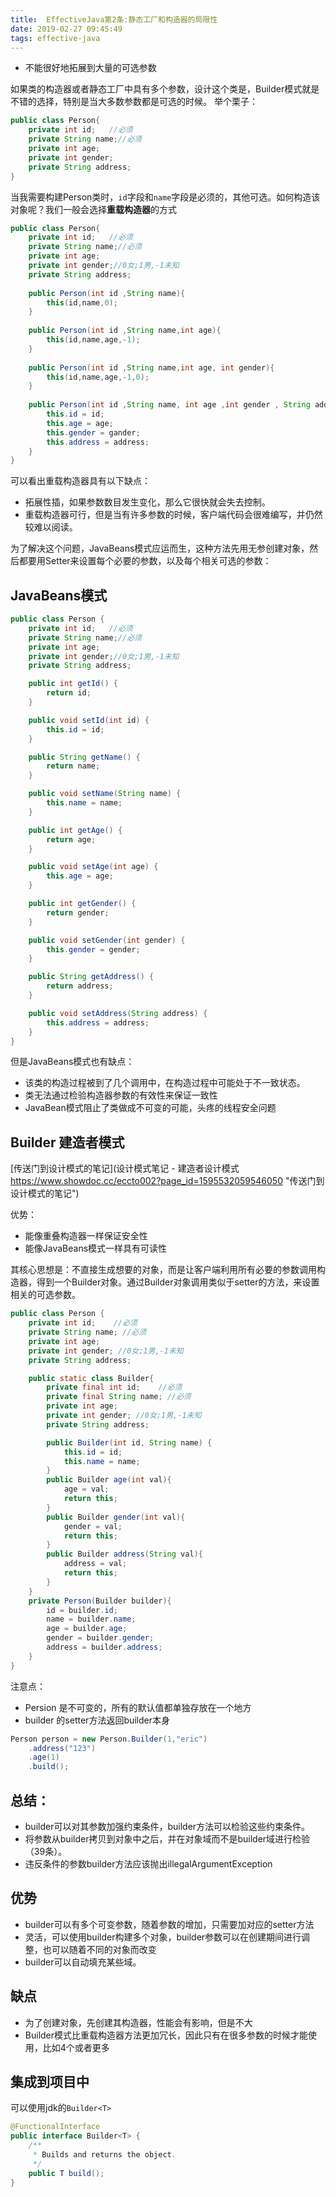 ```yaml
---
title:  EffectiveJava第2条:静态工厂和构造器的局限性
date: 2019-02-27 09:45:49
tags: effective-java
---
```


- 不能很好地拓展到大量的可选参数

如果类的构造器或者静态工厂中具有多个参数，设计这个类是，Builder模式就是不错的选择，特别是当大多数参数都是可选的时候。
举个栗子：

<!-- more -->

```java
public class Person{
	private int id;   //必须
	private String name;//必须
	private int age;
	private int gender;
	private String address;
}
```
当我需要构建Person类时，`id`字段和`name`字段是必须的，其他可选。如何构造该对象呢？我们一般会选择**重载构造器**的方式

```java
public class Person{
	private int id;   //必须
	private String name;//必须
	private int age;
	private int gender;//0女;1男,-1未知
	private String address;
	
	public Person(int id ,String name){
		this(id,name,0);
	}
	
	public Person(int id ,String name,int age){
		this(id,name,age,-1);
	}
	
	public Person(int id ,String name,int age, int gender){
		this(id,name,age,-1,0);
	}
	
	public Person(int id ,String name, int age ,int gender , String address){
		this.id = id;
		this.age = age;
		this.gender = gander;
		this.address = address;
	}
}

```

可以看出重载构造器具有以下缺点：
- 拓展性插，如果参数数目发生变化，那么它很快就会失去控制。
- 重载构造器可行，但是当有许多参数的时候，客户端代码会很难编写，并仍然较难以阅读。

为了解决这个问题，JavaBeans模式应运而生，这种方法先用无参创建对象，然后都要用Setter来设置每个必要的参数，以及每个相关可选的参数：
## JavaBeans模式
```java
public class Person {
    private int id;   //必须
    private String name;//必须
    private int age;
    private int gender;//0女;1男,-1未知
    private String address;

    public int getId() {
        return id;
    }

    public void setId(int id) {
        this.id = id;
    }

    public String getName() {
        return name;
    }

    public void setName(String name) {
        this.name = name;
    }

    public int getAge() {
        return age;
    }

    public void setAge(int age) {
        this.age = age;
    }

    public int getGender() {
        return gender;
    }

    public void setGender(int gender) {
        this.gender = gender;
    }

    public String getAddress() {
        return address;
    }

    public void setAddress(String address) {
        this.address = address;
    }
}

```
但是JavaBeans模式也有缺点：
- 该类的构造过程被到了几个调用中，在构造过程中可能处于不一致状态。
- 类无法通过检验构造器参数的有效性来保证一致性
- JavaBean模式阻止了类做成不可变的可能，头疼的线程安全问题

## Builder 建造者模式
[传送门到设计模式的笔记](设计模式笔记 - 建造者设计模式
https://www.showdoc.cc/eccto002?page_id=1595532059546050 "传送门到设计模式的笔记")

优势：
- 能像重叠构造器一样保证安全性
- 能像JavaBeans模式一样具有可读性

其核心思想是：不直接生成想要的对象，而是让客户端利用所有必要的参数调用构造器，得到一个Builder对象。通过Builder对象调用类似于setter的方法，来设置相关的可选参数。

```java
public class Person {
    private int id;    //必须
    private String name; //必须
    private int age;
    private int gender; //0女;1男,-1未知
    private String address;

    public static class Builder{
        private final int id;    //必须
        private final String name; //必须
        private int age;
        private int gender; //0女;1男,-1未知
        private String address;

        public Builder(int id, String name) {
            this.id = id;
            this.name = name;
        }
        public Builder age(int val){
            age = val;
            return this;
        }
        public Builder gender(int val){
            gender = val;
            return this;
        }
        public Builder address(String val){
            address = val;
            return this;
        }
    }
    private Person(Builder builder){
        id = builder.id;
        name = builder.name;
        age = builder.age;
        gender = builder.gender;
        address = builder.address;
    }
}
```

注意点：
- Persion 是不可变的，所有的默认值都单独存放在一个地方
- builder 的setter方法返回builder本身

```java
Person person = new Person.Builder(1,"eric")
	.address("123")
	.age(1)
	.build();
```

## 总结：
- builder可以对其参数加强约束条件，builder方法可以检验这些约束条件。
- 将参数从builder拷贝到对象中之后，并在对象域而不是builder域进行检验（39条）。
- 违反条件的参数builder方法应该抛出illegalArgumentException

## 优势
- builder可以有多个可变参数，随着参数的增加，只需要加对应的setter方法
- 灵活，可以使用builder构建多个对象，builder参数可以在创建期间进行调整，也可以随着不同的对象而改变
- builder可以自动填充某些域。

## 缺点
- 为了创建对象，先创建其构造器，性能会有影响，但是不大
- Builder模式比重载构造器方法更加冗长，因此只有在很多参数的时候才能使用，比如4个或者更多

## 集成到项目中
可以使用jdk的`Builder<T>`

```java
@FunctionalInterface
public interface Builder<T> {
    /**
     * Builds and returns the object.
     */
    public T build();
}

```